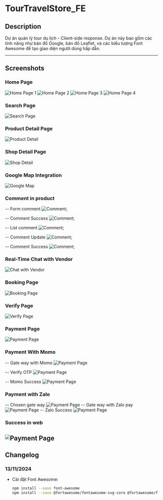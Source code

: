 # TourTravelStore_FE

## Description

Dự án quản lý tour du lịch - Client-side response. Dự án này bao gồm các tính năng như bản đồ Google, bản đồ Leaflet, và các biểu tượng Font Awesome để tạo giao diện người dùng hấp dẫn.

---

## Screenshots

### Home Page

![Home Page 1](./public/images/homePage1.png)
![Home Page 2](./public/images/homePage2.png)
![Home Page 3](./public/images/homePage3.png)
![Home Page 4](./public/images/homePage4.png)

### Search Page

![Search Page](./public/images/search.png)

### Product Detail Page

![Product Detail](./public/images/detail1.png)

### Shop Detail Page

![Shop Detail](./public/images/detail.png)

### Google Map Integration

![Google Map](./public/images/googleMap.png)

### Comment in product

-- Form comment
![Comment](./public/images/comment.png);

-- Comment Success
![Comment](./public/images/commentSuccess.png);

-- List comment
![Comment](./public/images/comments.png);

-- Comment Update
![Comment](./public/images/commentUpdate.png);

-- Comment Success
![Comment](./public/images/commentSuccess.png);

### Real-Time Chat with Vendor

![Chat with Vendor](./public/images/chatRealTime.png)

### Booking Page

![Booking Page](./public/images/booking.png)

### Verify Page

![Verify Page](./public/images/verify.png)

### Payment Page

![Payment Page](./public/images/pageMethod.png)

### Payment With Momo

-- Gate way with Momo
![Payment Page](./public/images/gateWayMomo.png)

-- Verify OTP
![Payment Page](./public/images/otp.png)

-- Momo Success
![Payment Page](./public/images/successMomo.png)

### Payment with Zalo

-- Chosen gate way
![Payment Page](./public/images/methodXalo.png)
-- Gate way with Zalo pay
![Payment Page](./public/images/gateWayZalo.png)
-- Zalo Success
![Payment Page](./public/images/zaloSuccess.png)

### Success in web

## ![Payment Page](./public/images/successMain.png)

## Changelog

### 13/11/2024

- Cài đặt Font Awesome:
  ```bash
  npm install --save font-awesome
  npm install --save @fortawesome/fontawesome-svg-core @fortawesome/free-solid-svg-icons @fortawesome/vue-fontawesome
  ```
